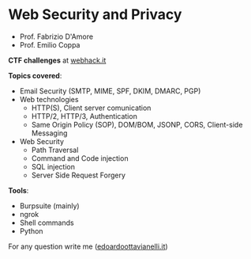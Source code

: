 # Web Security and Privacy

- Prof. Fabrizio D'Amore
- Prof. Emilio Coppa

**CTF challenges** at [webhack.it](https://webhack.it/)

**Topics covered**:
- Email Security (SMTP, MIME, SPF, DKIM, DMARC, PGP)
- Web technologies 
    - HTTP(S), Client server comunication
    - HTTP/2, HTTP/3, Authentication
    - Same Origin Policy (SOP), DOM/BOM, JSONP, CORS, Client-side Messaging
- Web Security
    - Path Traversal
    - Command and Code injection
    - SQL injection
    - Server Side Request Forgery

**Tools**:
- Burpsuite (mainly)
- ngrok
- Shell commands
- Python

For any question write me ([edoardoottavianelli.it](https://www.edoardoottavianelli.it/))
